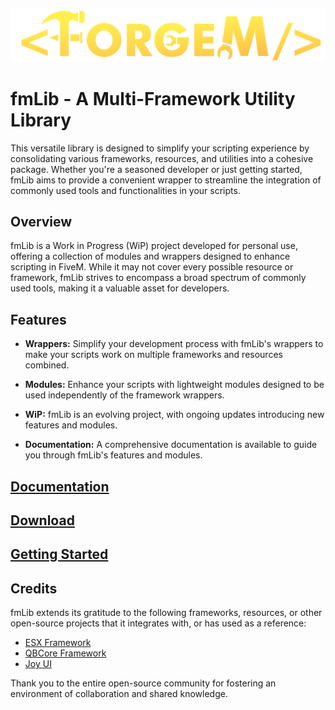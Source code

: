 ![ForgeM](web/assets/images/forgem.png)

# fmLib - A Multi-Framework Utility Library

This versatile library is designed to simplify your scripting experience by consolidating various frameworks, resources, and utilities into a cohesive package. 
Whether you're a seasoned developer or just getting started, fmLib aims to provide a convenient wrapper to streamline the integration of commonly used tools and functionalities in your scripts.

## Overview

fmLib is a Work in Progress (WiP) project developed for personal use, offering a collection of modules and wrappers designed to enhance scripting in FiveM.
While it may not cover every possible resource or framework, fmLib strives to encompass a broad spectrum of commonly used tools, making it a valuable asset for developers.

## Features

- **Wrappers:** Simplify your development process with fmLib's wrappers to make your scripts work on multiple frameworks and resources combined.

- **Modules:** Enhance your scripts with lightweight modules designed to be used independently of the framework wrappers.

- **WiP:** fmLib is an evolving project, with ongoing updates introducing new features and modules.

- **Documentation:** A comprehensive documentation is available to guide you through fmLib's features and modules.

## [Documentation](https://forgem.gitbook.io/)

## [Download](https://github.com/meesvrh/fmLib/releases/latest/download/fmLib.zip)

## [Getting Started](https://forgem.gitbook.io/forgem/fmlib/getting-started)

## Credits

fmLib extends its gratitude to the following frameworks, resources, or other open-source projects that it integrates with, or has used as a reference:

- [ESX Framework](https://github.com/esx-framework)
- [QBCore Framework](https://github.com/qbcore-framework)
- [Joy UI](https://mui.com/joy-ui/getting-started/)

Thank you to the entire open-source community for fostering an environment of collaboration and shared knowledge.